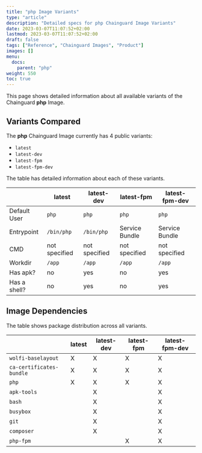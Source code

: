 ```yaml
---
title: "php Image Variants"
type: "article"
description: "Detailed specs for php Chainguard Image Variants"
date: 2023-03-07T11:07:52+02:00
lastmod: 2023-03-07T11:07:52+02:00
draft: false
tags: ["Reference", "Chainguard Images", "Product"]
images: []
menu:
  docs:
    parent: "php"
weight: 550
toc: true
---
```


This page shows detailed information about all available variants of the Chainguard **php** Image.

## Variants Compared
The **php** Chainguard Image currently has 4 public variants: 

- `latest`
- `latest-dev`
- `latest-fpm`
- `latest-fpm-dev`

The table has detailed information about each of these variants.

|              | latest        | latest-dev    | latest-fpm     | latest-fpm-dev |
|--------------|---------------|---------------|----------------|----------------|
| Default User | `php`         | `php`         | `php`          | `php`          |
| Entrypoint   | `/bin/php`    | `/bin/php`    | Service Bundle | Service Bundle |
| CMD          | not specified | not specified | not specified  | not specified  |
| Workdir      | `/app`        | `/app`        | `/app`         | `/app`         |
| Has apk?     | no            | yes           | no             | yes            |
| Has a shell? | no            | yes           | no             | yes            |

## Image Dependencies
The table shows package distribution across all variants.

|                          | latest | latest-dev | latest-fpm | latest-fpm-dev |
|--------------------------|--------|------------|------------|----------------|
| `wolfi-baselayout`       | X      | X          | X          | X              |
| `ca-certificates-bundle` | X      | X          | X          | X              |
| `php`                    | X      | X          | X          | X              |
| `apk-tools`              |        | X          |            | X              |
| `bash`                   |        | X          |            | X              |
| `busybox`                |        | X          |            | X              |
| `git`                    |        | X          |            | X              |
| `composer`               |        | X          |            | X              |
| `php-fpm`                |        |            | X          | X              |

